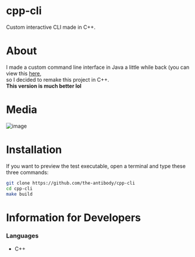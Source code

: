 # cpp-cli
Custom interactive CLI made in C++.

# About
I made a custom command line interface in Java a little while back (you can view this [here](https://github.com/the-antibody/java-cli),<br />
so I decided to remake this project in C++. <br />
**This version is much better lol**

# Media
![image](https://user-images.githubusercontent.com/71285258/183272684-8c762ee1-6b6c-4000-843d-2ae46ec37730.png)
 
# Installation
If you want to preview the test executable, open a terminal and type these three commands:
```sh
git clone https://github.com/the-antibody/cpp-cli
cd cpp-cli
make build
```
 
# Information for Developers
 
### Languages
- C++
